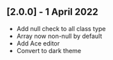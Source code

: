 ## [2.0.0] - 1 April 2022

- Add null check to all class type
- Array now non-null by default
- Add Ace editor
- Convert to dark theme
